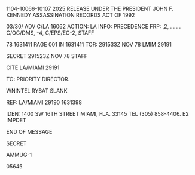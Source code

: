 1104-10066-10107 2025 RELEASE UNDER THE PRESIDENT JOHN F. KENNEDY ASSASSINATION RECORDS ACT OF 1992

03/30/
ADV C/LA 16062
ACTION: LA INFO: PRECEDENCE FRP: ,2, . . . .
C/OG/DMS, -4, C/EPS/EG-2, STAFF

78 1631411 PAGE 001 IN 1631411
TOR: 291533Z NOV 78 LMIM 29191

SECRET 291523Z NOV 78 STAFF

CITE LA/MIAMI 29191

TO: PRIORITY DIRECTOR.

WNINTEL RYBAT SLANK

REF: LA/MIAMI 29190 1631398

IDEN: 1400 SW 16TH STREET
MIAMI, FLA. 33145
TEL (305) 858-4406. E2 IMPDET

END OF MESSAGE

SECRET

AMMUG-1

05645
